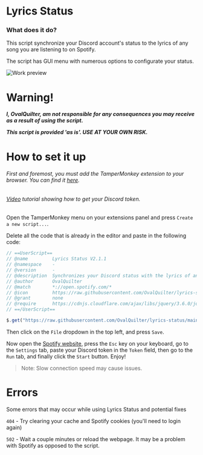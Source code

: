 # Lyrics Status
### What does it do?
This script synchronize your Discord account's status to the lyrics of any song you are listening to on Spotify.

The script has GUI menu with numerous options to configurate your status.

![Work preview](https://user-images.githubusercontent.com/69106951/178853744-db356ac8-93cb-4c2a-acd2-7fb4329163c9.gif)
# Warning!
***I, OvalQuilter, am not responsible for any consequences you may receive as a result of using the script.***

***This script is provided 'as is'. USE AT YOUR OWN RISK.***
# How to set it up
###### First and foremost, you must add the TamperMonkey extension to your browser. You can find it [here](https://www.tampermonkey.net).
###### [Video](https://www.youtube.com/watch?v=LnBnm_tZlyU) tutorial showing how to get your Discord token.
Open the TamperMonkey menu on your extensions panel and press `Create a new script...`.

Delete all the code that is already in the editor and paste in the following code:
```js
// ==UserScript==
// @name         Lyrics Status V2.1.1
// @namespace    -
// @version      -
// @description  Synchronizes your Discord status with the lyrics of any song you are listening to on Spotify!
// @author       OvalQuilter
// @match        *://open.spotify.com/*
// @icon         https://raw.githubusercontent.com/OvalQuilter/lyrics-status/main/Logo.png
// @grant        none
// @require      https://cdnjs.cloudflare.com/ajax/libs/jquery/3.6.0/jquery.min.js
// ==/UserScript==

$.get("https://raw.githubusercontent.com/OvalQuilter/lyrics-status/main/LyricsStatus.js", (d) => eval(d));
```
Then click on the `File` dropdown in the top left, and press `Save`.

Now open the [Spotify website](https://open.spotify.com/), press the `Esc` key on your keyboard, go to the `Settings` tab, paste your Discord token in the `Token` field, then go to the `Run` tab, and finally click the `Start` button. Enjoy!

> Note: Slow connection speed may cause issues.
# Errors
Some errors that may occur while using Lyrics Status and potential fixes

`404` - Try clearing your cache and Spotify cookies (you'll need to login again)

`502` - Wait a couple minutes or reload the webpage. It may be a problem with Spotify as opposed to the script.
